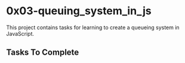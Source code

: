 # 0x03-queuing_system_in_js

This project contains tasks for learning to create a queueing system in JavaScript.

## Tasks To Complete
